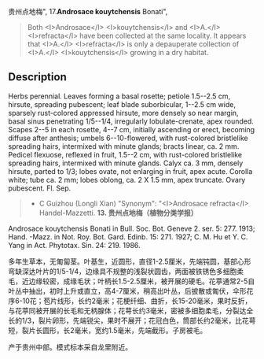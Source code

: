 贵州点地梅",
17.**Androsace kouytchensis** Bonati",

> Both &lt;I&gt;Androsace&lt;/I&gt; &lt;I&gt;kouytchensis&lt;/I&gt; and &lt;I&gt;A.&lt;/I&gt; &lt;I&gt;refracta&lt;/I&gt; have been collected at the same locality. It appears that &lt;I&gt;A.&lt;/I&gt; &lt;I&gt;refracta&lt;/I&gt; is only a depauperate collection of &lt;I&gt;A.&lt;/I&gt; &lt;I&gt;kouytchensis&lt;/I&gt; growing in a dry habitat.

## Description
Herbs perennial. Leaves forming a basal rosette; petiole 1.5--2.5 cm, hirsute, spreading pubescent; leaf blade suborbicular, 1--2.5 cm wide, sparsely rust-colored appressed hirsute, more densely so near margin, basal sinus penetrating 1/5--1/4, irregularly lobulate-crenate, apex rounded. Scapes 2--5 in each rosette, 4--7 cm, initially ascending or erect, becoming diffuse after anthesis; umbels 6--10-flowered, with rust-colored bristlelike spreading hairs, intermixed with minute glands; bracts linear, ca. 2 mm. Pedicel flexuose, reflexed in fruit, 1.5--2 cm, with rust-colored bristlelike spreading hairs, intermixed with minute glands. Calyx ca. 3 mm, densely hirsute, parted to 1/3; lobes ovate, not enlarging in fruit, apex acute. Corolla white; tube ca. 2 mm; lobes oblong, ca. 2 X 1.5 mm, apex truncate. Ovary pubescent. Fl. Sep.

> * C Guizhou (Longli Xian)
  "Synonym": "&lt;I&gt;Androsace refracta&lt;/I&gt; Handel-Mazzetti.
**13. 贵州点地梅（植物分类学报）**

Androsace kouytchensis Bonati in Bull. Soc. Bot. Geneve 2. ser. 5: 277. 1913; Hand. -Mazz. in Not. Roy. Bot. Gard. Edinb. 15: 271. 1927; C. M. Hu et Y. C. Yang in Act. Phytotax. Sin. 24: 219. 1986.

多年生草本，无匍匐茎。叶基生，近圆形，直径1-2.5厘米，先端钝圆，基部心形弯缺深达叶片的1/5-1/4，边缘具不规整的浅裂状圆齿，两面被铁锈色多细胞柔毛，近边缘较密，成缘毛状；叶柄长1.5-2.5厘米，被开展的硬毛。花葶通常2-5自叶丛中抽出，初时上升或直立，高4-7厘米，稍高出叶丛，后披散或匍伏，伞形花序6-10花；苞片线形，长约2毫米；花梗纤细、曲折，长15-20毫米，果时反折，与花葶同被开展的长毛和无柄腺体；花萼长约3毫米，密被多细胞柔毛，分裂达全长的1/3，裂片卵形，先端锐尖，果时不展开；花冠白色，筒部长约2毫米，比花萼短，裂片长圆形，长2毫米，宽约1.5毫米，先端截形。子房被毛。

产于贵州中部。模式标本采自龙里附近。
